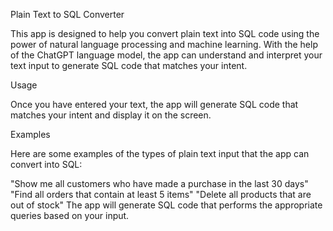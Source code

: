 Plain Text to SQL Converter

This app is designed to help you convert plain text into SQL code using the power of natural language processing and machine learning. With the help of the ChatGPT language model, the app can understand and interpret your text input to generate SQL code that matches your intent.

Usage

Once you have entered your text, the app will generate SQL code that matches your intent and display it on the screen.

Examples

Here are some examples of the types of plain text input that the app can convert into SQL:

"Show me all customers who have made a purchase in the last 30 days"
"Find all orders that contain at least 5 items"
"Delete all products that are out of stock"
The app will generate SQL code that performs the appropriate queries based on your input.
